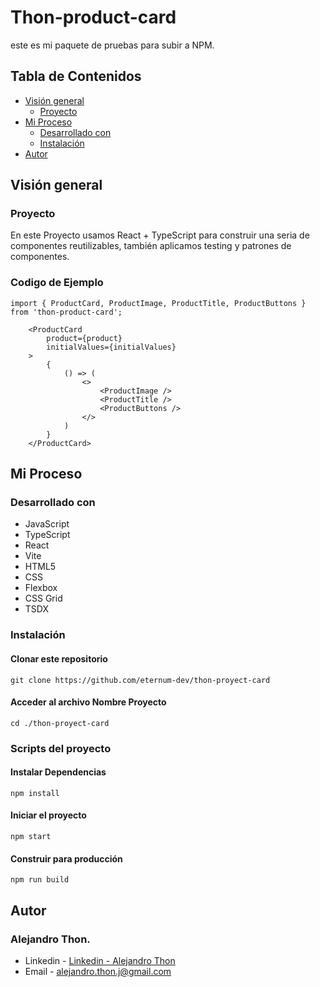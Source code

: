 # Thon-product-card

este es mi paquete de pruebas para subir a NPM.

## Tabla de Contenidos

- [Visión general](#visión-general)
  - [Proyecto](#proyecto)
- [Mi Proceso](#mi-proceso)
  - [Desarrollado con](#desarrollado-con)
  - [Instalación](#instalación)
- [Autor](#autor)

## Visión general

### Proyecto

En este Proyecto usamos React + TypeScript  para construir una seria de componentes reutilizables, también aplicamos testing y patrones de componentes.


### Codigo de Ejemplo

```
import { ProductCard, ProductImage, ProductTitle, ProductButtons } from 'thon-product-card';
```

```
    <ProductCard
        product={product}
        initialValues={initialValues}
    >
        {
            () => (
                <>
                    <ProductImage />
                    <ProductTitle />
                    <ProductButtons />
                </>
            )
        }
    </ProductCard>
```

## Mi Proceso

### Desarrollado con

- JavaScript
- TypeScript
- React
- Vite
- HTML5
- CSS
- Flexbox
- CSS Grid
- TSDX

### Instalación

#### Clonar este repositorio

`git clone https://github.com/eternum-dev/thon-proyect-card`

#### Acceder al archivo Nombre Proyecto

`cd ./thon-proyect-card`


### Scripts del proyecto

#### Instalar Dependencias

`npm install`

#### Iniciar el proyecto

`npm start`

#### Construir para producción

`npm run build`

## Autor

### Alejandro Thon.

- Linkedin - [Linkedin - Alejandro Thon](www.linkedin.com/in/alejandrothon/)
- Email - alejandro.thon.j@gmail.com
